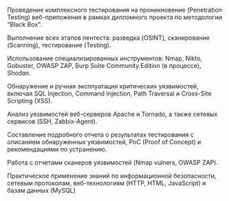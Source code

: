 Проведение комплексного тестирования на проникновение (Penetration Testing) веб-приложения в рамках дипломного проекта по методологии "Black Box".

Выполнение всех этапов пентеста: разведка (OSINT), сканирование (Scanning), тестирование (Testing).

Использование специализированных инструментов: Nmap, Nikto, Gobuster, OWASP ZAP, Burp Suite Community Edition (в процессе), Shodan.

Обнаружение и ручная эксплуатация критических уязвимостей, включая SQL Injection, Command Injection, Path Traversal и Cross-Site Scripting (XSS).

Анализ уязвимостей веб-серверов Apache и Tornado, а также сетевых сервисов (SSH, Zabbix-Agent).

Составление подробного отчета о результатах тестирования с описанием обнаруженных уязвимостей, PoC (Proof of Concept) и рекомендациями по устранению.

Работа с отчетами сканеров уязвимостей (Nmap vulners, OWASP ZAP).

Практическое применение знаний по информационной безопасности, сетевым протоколам, веб-технологиям (HTTP, HTML, JavaScript) и базам данных (MySQL)
